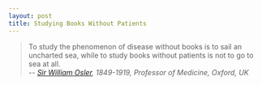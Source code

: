 ```yaml
---
layout: post
title: Studying Books Without Patients
---
```

> To study the phenomenon of disease without books is to sail an uncharted sea, while to study books without patients is not to go to sea at all.  
> -- <cite> [Sir William Osler][1], 1849-1919, Professor of Medicine, Oxford, UK </cite>

[1]: http://en.wikipedia.org/wiki/Sir_William_Osler
